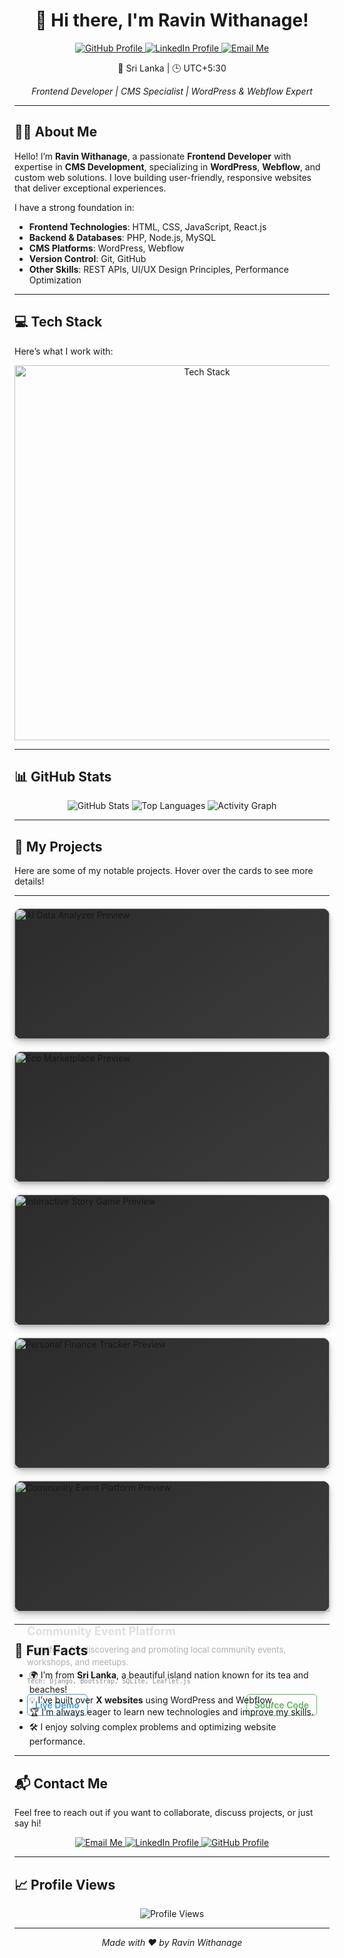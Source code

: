 <!-- START: Header Section -->
<h1 align="center">
  👋 Hi there, I'm Ravin Withanage!
</h1>
<p align="center">
  <a href="https://github.com/devravindu" target="_blank">
    <img src="https://img.shields.io/badge/GitHub-Profile-blue?style=for-the-badge&logo=github" alt="GitHub Profile">
  </a>
  <a href="https://www.linkedin.com/in/your-linkedin-profile" target="_blank">
    <img src="https://img.shields.io/badge/LinkedIn-Profile-blue?style=for-the-badge&logo=linkedin" alt="LinkedIn Profile">
  </a>
  <a href="mailto:ravin.withanage@example.com" target="_blank">
    <img src="https://img.shields.io/badge/Email-Me-green?style=for-the-badge&logo=gmail" alt="Email Me">
  </a>
</p>

<p align="center">
  📍 Sri Lanka | 🕒 UTC+5:30
</p>

<p align="center">
  <i>Frontend Developer | CMS Specialist | WordPress & Webflow Expert</i>
</p>

---

<!-- START: About Me -->
## 🧑‍💻 About Me

Hello! I’m **Ravin Withanage**, a passionate **Frontend Developer** with expertise in **CMS Development**, specializing in **WordPress**, **Webflow**, and custom web solutions. I love building user-friendly, responsive websites that deliver exceptional experiences.

I have a strong foundation in:
- **Frontend Technologies**: HTML, CSS, JavaScript, React.js
- **Backend & Databases**: PHP, Node.js, MySQL
- **CMS Platforms**: WordPress, Webflow
- **Version Control**: Git, GitHub
- **Other Skills**: REST APIs, UI/UX Design Principles, Performance Optimization

---

<!-- START: Tech Stack -->
## 💻 Tech Stack

Here’s what I work with:

<p align="center">
  <img src="https://skillicons.dev/icons?i=html,css,js,react,php,nodejs,mysql,wordpress,webflow,git" alt="Tech Stack" width="600"/>
</p>

---

<!-- START: Dynamic Stats -->
## 📊 GitHub Stats

<p align="center">
  <!-- GitHub Stats Card -->
  <img src="https://github-readme-stats.vercel.app/api?username=devravindu&show_icons=true&theme=radical&include_all_commits=true&count_private=true" alt="GitHub Stats" />
  
  <!-- Top Languages Card -->
  <img src="https://github-readme-stats.vercel.app/api/top-langs/?username=devravindu&layout=compact&theme=radical" alt="Top Languages" />
  
  <!-- Activity Graph -->
  <img src="https://activity-graph.herokuapp.com/graph?username=devravindu&theme=radical" alt="Activity Graph" />
</p>

---

<!-- START: Projects -->

## 🚀 My Projects

Here are some of my notable projects. Hover over the cards to see more details!

---

<!-- Bento Layout -->
<div style="display: grid; grid-template-columns: repeat(auto-fit, minmax(300px, 1fr)); gap: 20px; margin: 20px 0;">

  <!-- Project Card 1: AI-Powered Data Analyzer -->
  <div style="background: linear-gradient(145deg, #2b2b2b, #3c3c3c); border-radius: 12px; box-shadow: 0 6px 12px rgba(0, 0, 0, 0.2), 0 2px 4px rgba(0, 0, 0, 0.15); transition: transform 0.3s ease, box-shadow 0.3s ease;" onmouseover="this.style.transform='translateY(-5px)'; this.style.boxShadow='0 10px 20px rgba(0, 0, 0, 0.3), 0 4px 8px rgba(0, 0, 0, 0.2)';" onmouseout="this.style.transform='translateY(0)'; this.style.boxShadow='0 6px 12px rgba(0, 0, 0, 0.2), 0 2px 4px rgba(0, 0, 0, 0.15)';">
    <a href="#" target="_blank">
      <img src="https://via.placeholder.com/300x200.png?text=AI+Data+Analyzer" alt="AI Data Analyzer Preview" style="width: 100%; border-top-left-radius: 12px; border-top-right-radius: 12px; object-fit: cover; filter: brightness(0.9); transition: filter 0.3s ease;" onmouseover="this.style.filter='brightness(1)';" onmouseout="this.style.filter='brightness(0.9)';"/>
    </a>
    <div style="padding: 20px;">
      <h3 style="margin: 0 0 10px 0; font-size: 1.3em; color: #e0e0e0;">AI-Powered Data Analyzer</h3>
      <p style="margin: 0 0 15px 0; font-size: 0.95em; color: #b0b0b0; line-height: 1.5;">A tool that uses machine learning to analyze and visualize complex datasets, providing actionable insights.</p>
      <p style="margin: 0 0 15px 0; font-size: 0.85em; color: #888;"><code>Tech: Python, Flask, React, D3.js</code></p>
      <div style="display: flex; justify-content: space-between; gap: 10px;">
        <a href="#" target="_blank" style="text-decoration: none; color: #3498db; font-weight: 600; padding: 8px 12px; border: 1px solid #3498db; border-radius: 6px; transition: background-color 0.3s, color 0.3s;" onmouseover="this.style.backgroundColor='#3498db'; this.style.color='#fff';" onmouseout="this.style.backgroundColor='transparent'; this.style.color='#3498db';">Live Demo</a>
        <a href="#" target="_blank" style="text-decoration: none; color: #5cb85c; font-weight: 600; padding: 8px 12px; border: 1px solid #5cb85c; border-radius: 6px; transition: background-color 0.3s, color 0.3s;" onmouseover="this.style.backgroundColor='#5cb85c'; this.style.color='#fff';" onmouseout="this.style.backgroundColor='transparent'; this.style.color='#5cb85c';">Source Code</a>
      </div>
    </div>
  </div>

  <!-- Project Card 2: Eco-Friendly Marketplace -->
  <div style="background: linear-gradient(145deg, #2b2b2b, #3c3c3c); border-radius: 12px; box-shadow: 0 6px 12px rgba(0, 0, 0, 0.2), 0 2px 4px rgba(0, 0, 0, 0.15); transition: transform 0.3s ease, box-shadow 0.3s ease;" onmouseover="this.style.transform='translateY(-5px)'; this.style.boxShadow='0 10px 20px rgba(0, 0, 0, 0.3), 0 4px 8px rgba(0, 0, 0, 0.2)';" onmouseout="this.style.transform='translateY(0)'; this.style.boxShadow='0 6px 12px rgba(0, 0, 0, 0.2), 0 2px 4px rgba(0, 0, 0, 0.15)';">
    <a href="#" target="_blank">
      <img src="https://via.placeholder.com/300x200.png?text=Eco+Marketplace" alt="Eco Marketplace Preview" style="width: 100%; border-top-left-radius: 12px; border-top-right-radius: 12px; object-fit: cover; filter: brightness(0.9); transition: filter 0.3s ease;" onmouseover="this.style.filter='brightness(1)';" onmouseout="this.style.filter='brightness(0.9)';"/>
    </a>
    <div style="padding: 20px;">
      <h3 style="margin: 0 0 10px 0; font-size: 1.3em; color: #e0e0e0;">Eco-Friendly Marketplace</h3>
      <p style="margin: 0 0 15px 0; font-size: 0.95em; color: #b0b0b0; line-height: 1.5;">An e-commerce platform connecting buyers and sellers of sustainable and eco-friendly products.</p>
      <p style="margin: 0 0 15px 0; font-size: 0.85em; color: #888;"><code>Tech: Next.js, Node.js, PostgreSQL, Tailwind</code></p>
      <div style="display: flex; justify-content: space-between; gap: 10px;">
        <a href="#" target="_blank" style="text-decoration: none; color: #3498db; font-weight: 600; padding: 8px 12px; border: 1px solid #3498db; border-radius: 6px; transition: background-color 0.3s, color 0.3s;" onmouseover="this.style.backgroundColor='#3498db'; this.style.color='#fff';" onmouseout="this.style.backgroundColor='transparent'; this.style.color='#3498db';">Live Demo</a>
        <a href="#" target="_blank" style="text-decoration: none; color: #5cb85c; font-weight: 600; padding: 8px 12px; border: 1px solid #5cb85c; border-radius: 6px; transition: background-color 0.3s, color 0.3s;" onmouseover="this.style.backgroundColor='#5cb85c'; this.style.color='#fff';" onmouseout="this.style.backgroundColor='transparent'; this.style.color='#5cb85c';">Source Code</a>
      </div>
    </div>
  </div>

  <!-- Project Card 3: Interactive Storytelling Game -->
  <div style="background: linear-gradient(145deg, #2b2b2b, #3c3c3c); border-radius: 12px; box-shadow: 0 6px 12px rgba(0, 0, 0, 0.2), 0 2px 4px rgba(0, 0, 0, 0.15); transition: transform 0.3s ease, box-shadow 0.3s ease;" onmouseover="this.style.transform='translateY(-5px)'; this.style.boxShadow='0 10px 20px rgba(0, 0, 0, 0.3), 0 4px 8px rgba(0, 0, 0, 0.2)';" onmouseout="this.style.transform='translateY(0)'; this.style.boxShadow='0 6px 12px rgba(0, 0, 0, 0.2), 0 2px 4px rgba(0, 0, 0, 0.15)';">
    <a href="#" target="_blank">
      <img src="https://via.placeholder.com/300x200.png?text=Story+Game" alt="Interactive Story Game Preview" style="width: 100%; border-top-left-radius: 12px; border-top-right-radius: 12px; object-fit: cover; filter: brightness(0.9); transition: filter 0.3s ease;" onmouseover="this.style.filter='brightness(1)';" onmouseout="this.style.filter='brightness(0.9)';"/>
    </a>
    <div style="padding: 20px;">
      <h3 style="margin: 0 0 10px 0; font-size: 1.3em; color: #e0e0e0;">Interactive Storytelling Game</h3>
      <p style="margin: 0 0 15px 0; font-size: 0.95em; color: #b0b0b0; line-height: 1.5;">A web-based game where users make choices that dynamically affect the narrative and outcome.</p>
      <p style="margin: 0 0 15px 0; font-size: 0.85em; color: #888;"><code>Tech: Vue.js, Firebase, HTML5 Canvas</code></p>
      <div style="display: flex; justify-content: space-between; gap: 10px;">
        <a href="#" target="_blank" style="text-decoration: none; color: #3498db; font-weight: 600; padding: 8px 12px; border: 1px solid #3498db; border-radius: 6px; transition: background-color 0.3s, color 0.3s;" onmouseover="this.style.backgroundColor='#3498db'; this.style.color='#fff';" onmouseout="this.style.backgroundColor='transparent'; this.style.color='#3498db';">Live Demo</a>
        <a href="#" target="_blank" style="text-decoration: none; color: #5cb85c; font-weight: 600; padding: 8px 12px; border: 1px solid #5cb85c; border-radius: 6px; transition: background-color 0.3s, color 0.3s;" onmouseover="this.style.backgroundColor='#5cb85c'; this.style.color='#fff';" onmouseout="this.style.backgroundColor='transparent'; this.style.color='#5cb85c';">Source Code</a>
      </div>
    </div>
  </div>

  <!-- Project Card 4: Personal Finance Tracker -->
  <div style="background: linear-gradient(145deg, #2b2b2b, #3c3c3c); border-radius: 12px; box-shadow: 0 6px 12px rgba(0, 0, 0, 0.2), 0 2px 4px rgba(0, 0, 0, 0.15); transition: transform 0.3s ease, box-shadow 0.3s ease;" onmouseover="this.style.transform='translateY(-5px)'; this.style.boxShadow='0 10px 20px rgba(0, 0, 0, 0.3), 0 4px 8px rgba(0, 0, 0, 0.2)';" onmouseout="this.style.transform='translateY(0)'; this.style.boxShadow='0 6px 12px rgba(0, 0, 0, 0.2), 0 2px 4px rgba(0, 0, 0, 0.15)';">
    <a href="#" target="_blank">
      <img src="https://via.placeholder.com/300x200.png?text=Finance+Tracker" alt="Personal Finance Tracker Preview" style="width: 100%; border-top-left-radius: 12px; border-top-right-radius: 12px; object-fit: cover; filter: brightness(0.9); transition: filter 0.3s ease;" onmouseover="this.style.filter='brightness(1)';" onmouseout="this.style.filter='brightness(0.9)';"/>
    </a>
    <div style="padding: 20px;">
      <h3 style="margin: 0 0 10px 0; font-size: 1.3em; color: #e0e0e0;">Personal Finance Tracker</h3>
      <p style="margin: 0 0 15px 0; font-size: 0.95em; color: #b0b0b0; line-height: 1.5;">A user-friendly web app to track income, expenses, and set budgets, helping users manage their finances effectively.</p>
      <p style="margin: 0 0 15px 0; font-size: 0.85em; color: #888;"><code>Tech: Ruby on Rails, StimulusJS, PostgreSQL, Chart.js</code></p>
      <div style="display: flex; justify-content: space-between; gap: 10px;">
        <a href="#" target="_blank" style="text-decoration: none; color: #3498db; font-weight: 600; padding: 8px 12px; border: 1px solid #3498db; border-radius: 6px; transition: background-color 0.3s, color 0.3s;" onmouseover="this.style.backgroundColor='#3498db'; this.style.color='#fff';" onmouseout="this.style.backgroundColor='transparent'; this.style.color='#3498db';">Live Demo</a>
        <a href="#" target="_blank" style="text-decoration: none; color: #5cb85c; font-weight: 600; padding: 8px 12px; border: 1px solid #5cb85c; border-radius: 6px; transition: background-color 0.3s, color 0.3s;" onmouseover="this.style.backgroundColor='#5cb85c'; this.style.color='#fff';" onmouseout="this.style.backgroundColor='transparent'; this.style.color='#5cb85c';">Source Code</a>
      </div>
    </div>
  </div>

  <!-- Project Card 5: Community Event Platform -->
  <div style="background: linear-gradient(145deg, #2b2b2b, #3c3c3c); border-radius: 12px; box-shadow: 0 6px 12px rgba(0, 0, 0, 0.2), 0 2px 4px rgba(0, 0, 0, 0.15); transition: transform 0.3s ease, box-shadow 0.3s ease;" onmouseover="this.style.transform='translateY(-5px)'; this.style.boxShadow='0 10px 20px rgba(0, 0, 0, 0.3), 0 4px 8px rgba(0, 0, 0, 0.2)';" onmouseout="this.style.transform='translateY(0)'; this.style.boxShadow='0 6px 12px rgba(0, 0, 0, 0.2), 0 2px 4px rgba(0, 0, 0, 0.15)';">
    <a href="#" target="_blank">
      <img src="https://via.placeholder.com/300x200.png?text=Event+Platform" alt="Community Event Platform Preview" style="width: 100%; border-top-left-radius: 12px; border-top-right-radius: 12px; object-fit: cover; filter: brightness(0.9); transition: filter 0.3s ease;" onmouseover="this.style.filter='brightness(1)';" onmouseout="this.style.filter='brightness(0.9)';"/>
    </a>
    <div style="padding: 20px;">
      <h3 style="margin: 0 0 10px 0; font-size: 1.3em; color: #e0e0e0;">Community Event Platform</h3>
      <p style="margin: 0 0 15px 0; font-size: 0.95em; color: #b0b0b0; line-height: 1.5;">A platform for discovering and promoting local community events, workshops, and meetups.</p>
      <p style="margin: 0 0 15px 0; font-size: 0.85em; color: #888;"><code>Tech: Django, Bootstrap, SQLite, Leaflet.js</code></p>
      <div style="display: flex; justify-content: space-between; gap: 10px;">
        <a href="#" target="_blank" style="text-decoration: none; color: #3498db; font-weight: 600; padding: 8px 12px; border: 1px solid #3498db; border-radius: 6px; transition: background-color 0.3s, color 0.3s;" onmouseover="this.style.backgroundColor='#3498db'; this.style.color='#fff';" onmouseout="this.style.backgroundColor='transparent'; this.style.color='#3498db';">Live Demo</a>
        <a href="#" target="_blank" style="text-decoration: none; color: #5cb85c; font-weight: 600; padding: 8px 12px; border: 1px solid #5cb85c; border-radius: 6px; transition: background-color 0.3s, color 0.3s;" onmouseover="this.style.backgroundColor='#5cb85c'; this.style.color='#fff';" onmouseout="this.style.backgroundColor='transparent'; this.style.color='#5cb85c';">Source Code</a>
      </div>
    </div>
  </div>

</div>

---


<!-- START: Fun Facts -->
## 🎉 Fun Facts

- 🌍 I’m from **Sri Lanka**, a beautiful island nation known for its tea and beaches!
- 💡 I’ve built over **X websites** using WordPress and Webflow.
- 🏆 I’m always eager to learn new technologies and improve my skills.
- 🛠️ I enjoy solving complex problems and optimizing website performance.

---

<!-- START: Contact Me -->
## 📬 Contact Me

Feel free to reach out if you want to collaborate, discuss projects, or just say hi!

<p align="center">
  <a href="mailto:ravin.withanage@example.com" target="_blank">
    <img src="https://img.shields.io/badge/Email-Me-green?style=for-the-badge&logo=gmail" alt="Email Me">
  </a>
  <a href="https://www.linkedin.com/in/your-linkedin-profile" target="_blank">
    <img src="https://img.shields.io/badge/LinkedIn-Profile-blue?style=for-the-badge&logo=linkedin" alt="LinkedIn Profile">
  </a>
  <a href="https://github.com/devravindu" target="_blank">
    <img src="https://img.shields.io/badge/GitHub-Profile-blue?style=for-the-badge&logo=github" alt="GitHub Profile">
  </a>
</p>

---

<!-- START: Visitors Count -->
## 📈 Profile Views

<p align="center">
  <img src="https://komarev.com/ghpvc/?username=devravindu&color=blue&style=flat" alt="Profile Views" />
</p>

---

<!-- START: Footer -->
<p align="center">
  <i>Made with ❤️ by Ravin Withanage</i>
</p>
